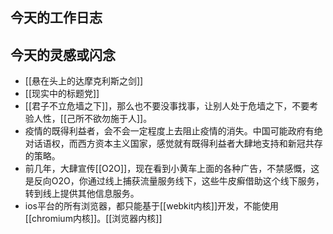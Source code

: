 ---
---
## 今天的工作日志

## 今天的灵感或闪念
- [[悬在头上的达摩克利斯之剑]]
- [[现实中的标题党]]
- [[君子不立危墙之下]]，那么也不要没事找事，让别人处于危墙之下，不要考验人性，[[己所不欲勿施于人]]。
- 疫情的既得利益者，会不会一定程度上去阻止疫情的消失。中国可能政府有绝对话语权，而西方资本主义国家，感觉就有既得利益者大肆地支持和新冠共存的策略。
- 前几年，大肆宣传[[O2O]]，现在看到小黄车上面的各种广告，不禁感慨，这是反向O2O，你通过线上捕获流量服务线下，这些牛皮癣借助这个线下服务，转到线上提供其他信息服务。
- ios平台的所有浏览器，都只能基于[[webkit内核]]开发，不能使用[[chromium内核]]。[[浏览器内核]]